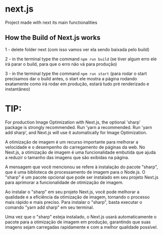 # next.js
Project made with next its main functionalities

## How the Build of Next.js works

1 - delete folder next
(com isso vamos ver ela sendo baixada pelo build)

 2 - in the terminal type the command `npm run build`
 (se tiver algum erro ele irá parar o build, para que o erro não vá para produção)

 3 - in the terminal type the command `npm run start`
 (para rodar o start precisamos dar o build antes, o start ele mostra a página rodando exatamente
 como irá rodar em produção, estará tudo pré renderizado e instantâneo)

 # TIP:

 For production Image Optimization with Next.js, the optional 'sharp' package is strongly recommended. Run 'yarn a
recommended. Run 'yarn add sharp', and Next.js will use it automatically for Image Optimization.

A otimização de imagem é um recurso importante para melhorar a velocidade e o desempenho do carregamento de páginas da web. No Next.js, a otimização de imagem é uma funcionalidade embutida que ajuda a reduzir o tamanho das imagens que são exibidas na página.

A mensagem que você mencionou se refere à instalação do pacote "sharp", que é uma biblioteca de processamento de imagem para o Node.js. O "sharp" é um pacote opcional que pode ser instalado em seu projeto Next.js para aprimorar a funcionalidade de otimização de imagem.

Ao instalar o "sharp" em seu projeto Next.js, você pode melhorar a qualidade e a eficiência da otimização de imagem, tornando o processo mais rápido e mais preciso. Para instalar o "sharp", basta executar o comando "yarn add sharp" em seu terminal.

Uma vez que o "sharp" esteja instalado, o Next.js usará automaticamente o pacote para a otimização de imagem em produção, garantindo que suas imagens sejam carregadas rapidamente e com a melhor qualidade possível.

